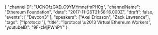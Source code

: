 {
    "channelID": "UCNOfzGXD_C9YMYmnefmPH0g",
    "channelName": "Ethereum Foundation",
    "date": "2017-11-26T21:58:16.000Z",
    "draft": false,
    "events": [
        "Devcon3"
    ],
    "speakers": ["Axel Ericsson", "Zack Lawrence"],
    "tags": ["1protocol"],
    "title": "1protocol \u2013 Virtual Ethereum Workers",
    "youtubeID": "9F-zMjPWnPY"
}

